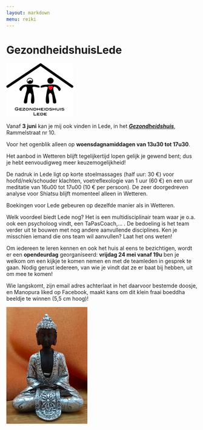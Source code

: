```yaml
---
layout: markdown
menu: reiki
---
```

# GezondheidshuisLede

![gezondheidshuislede](images/finallogogezondheidshuisweb.png)





Vanaf **3 juni** kan je mij ook vinden in Lede, in het [**_Gezondheidshuis_**](https://gezondheidshuislede.be), Rammelstraat nr 10.

Voor het ogenblik alleen op **woensdagnamiddagen van 13u30 tot 17u30**.  

Het aanbod in Wetteren blijft tegelijkertijd lopen gelijk je gewend bent; dus je hebt eenvoudigweg meer keuzemogelijkheid!

De nadruk in Lede ligt op korte stoelmassages (half uur: 30 €) voor hoofd/nek/schouder klachten, voetreflexologie van 1 uur (60 €) en een uur meditatie van 16u00 tot 17u00 (10 € per persoon). De zeer doorgedreven analyse voor Shiatsu blijft momenteel alleen in Wetteren.

Boekingen voor Lede gebeuren op dezelfde manier als in Wetteren.

Welk voordeel biedt Lede nog? Het is een multidisciplinair team waar je o.a. ook een psycholoog vindt, een TaPasCoach,… . De bedoeling is het team verder uit te bouwen met nog andere aanvullende disciplines. Ken je misschien iemand die ons team wil aanvullen? Laat het ons weten!

Om iedereen te leren kennen en ook het huis al eens te bezichtigen, wordt er een **opendeurdag** 
georganiseerd: **vrijdag 24 mei vanaf 19u** ben je welkom om een kijkje te komen nemen en met de teamleden in gesprek te gaan. Nodig gerust iedereen, van wie je vindt dat ze er baat bij hebben, uit om mee te komen!

Wie langskomt, zijn email adres achterlaat in het daarvoor bestemde doosje, en Manopura liked op Facebook, maakt kans om dit klein fraai boeddha beeldje te winnen (5,5 cm hoog)!

![gezondheidshuislede](images/kleineboedha.png)

